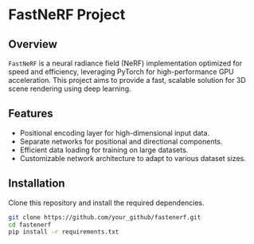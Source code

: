 # FastNeRF Project

## Overview

`FastNeRF` is a neural radiance field (NeRF) implementation optimized for speed and efficiency, leveraging PyTorch for high-performance GPU acceleration. This project aims to provide a fast, scalable solution for 3D scene rendering using deep learning.

## Features

- Positional encoding layer for high-dimensional input data.
- Separate networks for positional and directional components.
- Efficient data loading for training on large datasets.
- Customizable network architecture to adapt to various dataset sizes.

## Installation

Clone this repository and install the required dependencies.

```bash
git clone https://github.com/your_github/fastenerf.git
cd fastenerf
pip install -r requirements.txt
